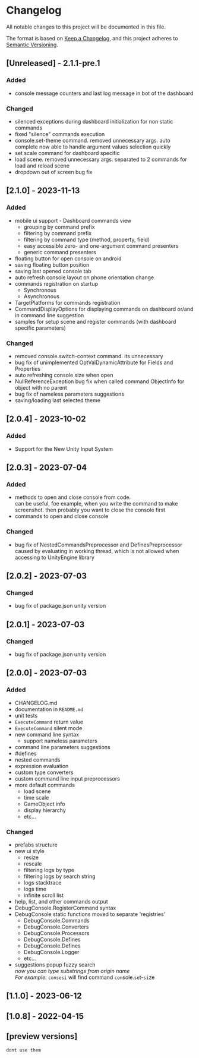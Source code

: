 # Changelog

All notable changes to this project will be documented in this file.

The format is based on [Keep a Changelog](https://keepachangelog.com/en/1.0.0/),
and this project adheres to [Semantic Versioning](https://semver.org/spec/v2.0.0.html).

## [Unreleased] - 2.1.1-pre.1

### Added
- console message counters and last log message in bot of the dashboard

### Changed
- silenced exceptions during dashboard initialization for non static commands
- fixed "silence" commands execution
- console.set-theme command. removed unnecessary args. auto complete now able to handle argument values selection quickly
- set scale command for dashboard specific
- load scene. removed unnecessary args. separated to 2 commands for load and reload scene
- dropdown out of screen bug fix

## [2.1.0] - 2023-11-13
### Added
- mobile ui support - Dashboard commands view
    - grouping by command prefix
    - filtering by command prefix
    - filtering by command type (method, property, field)
    - easy accessible zero- and one-argument command presenters
    - generic command presenters
- floating button for open console on android
- saving floating button position
- saving last opened console tab
- auto refresh console layout on phone orientation change
- commands registration on startup
    - Synchronous
    - Asynchronous
- TargetPlatforms for commands registration
- CommandDisplayOptions for displaying commands on dashboard or/and in command line suggestion
- samples for setup scene and register commands (with dashboard specific parameters)

### Changed
- removed console.switch-context command. its unnecessary
- bug fix of unimplemented OptValDynamicAttribute for Fields and Properties
- auto refreshing console size when open
- NullReferenceException bug fix when called command ObjectInfo for object with no parent
- bug fix of nameless parameters suggestions
- saving/loading last selected theme

## [2.0.4] - 2023-10-02
### Added
- Support for the New Unity Input System

## [2.0.3] - 2023-07-04
### Added
- methods to open and close console from code.<br>
can be useful, foe example, when you write the command to make screenshot. then probably you want to close the console first
- commands to open and close console

### Changed
- bug fix of NestedCommandsPreprocessor and DefinesPreprocessor caused by evaluating in working thread, which is not allowed when accessing to UnityEngine library

## [2.0.2] - 2023-07-03
### Changed
- bug fix of package.json unity version

## [2.0.1] - 2023-07-03
### Changed
- bug fix of package.json unity version

## [2.0.0] - 2023-07-03
### Added
- CHANGELOG.md
- documentation in `README.md`
- unit tests
- `ExecuteCommand` return value
- `ExecuteCommand` silent mode
- new command line syntax
    - support nameless parameters
- command line parameters suggestions
- #defines
- nested commands
- expression evaluation
- custom type converters
- custom command line input preprocessors
- more default commands
    - load scene
    - time scale
    - GameObject info
    - display hierarchy
    - etc...

### Changed
- prefabs structure
- new ui style
    - resize
    - rescale
    - filtering logs by type 
    - filtering logs by search string
    - logs stacktrace
    - logs time
    - infinite scroll list
- help, list, and other commands output
- DebugConsole.RegisterCommand syntax
- DebugConsole static functions moved to separate 'registries' 
    - DebugConsole.Commands
    - DebugConsole.Converters
    - DebugConsole.Processors
    - DebugConsole.Defines
    - DebugConsole.Defines
    - DebugConsole.Logger
    - etc...
- suggestions popup fuzzy search<br>
    *now you can type substrings from origin name*<br>
    *For example:* `consesi` will find command `con`sole.`se`t-`si`ze<br>

## [1.1.0] - 2023-06-12 
## [1.0.8] - 2022-04-15
## [preview versions] 
    dont use them

